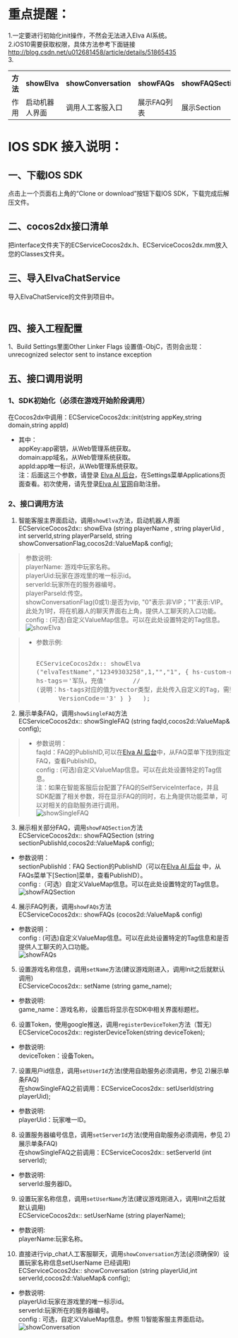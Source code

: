 # 重点提醒：<br />
1.一定要进行初始化init操作，不然会无法进入Elva AI系统。<br />
2.iOS10需要获取权限，具体方法参考下面链接 http://blog.csdn.net/u012681458/article/details/51865435 <br />
3.<div>
    <table border="0">
      <tr>
        <th>方法</th>
        <th>showElva</th>
        <th>showConversation</th>
        <th>showFAQs</th>
        <th>showFAQSection</th>
        <th>showSingleFAQ</th>
      </tr>
      <tr>
        <td>作用</td>
        <td>启动机器人界面</td>
        <td>调用人工客服入口</td>
        <td>展示FAQ列表</td>
        <td>展示Section</td>
        <td>展示单条FAQ</td>
      </tr>
    </table>
</div>

# IOS SDK 接入说明：<br />
## 一、下载IOS SDK <br />
点击上一个页面右上角的“Clone or download”按钮下载IOS SDK，下载完成后解压文件。<br />
## 二、cocos2dx接口清单 <br />
把interface文件夹下的ECServiceCocos2dx.h、ECServiceCocos2dx.mm放入您的Classes文件夹。<br />
## 三、导入ElvaChatService <br />
导入ElvaChatService的文件到项目中。<br />      
## 四、接入工程配置 <br />
1、Build Settings里面Other Linker Flags 设置值-ObjC，否则会出现：unrecognized selector sent to instance exception<br/>
## 五、接口调用说明
### 1、SDK初始化（必须在游戏开始阶段调用）<br />
在Cocos2dx中调用：ECServiceCocos2dx::init(string appKey,string domain,string appId)<br />
* 其中：<br />
appKey:app密钥，从Web管理系统获取。<br />
domain:app域名，从Web管理系统获取。<br />
appId:app唯一标识，从Web管理系统获取。<br />
注：后面这三个参数，请登录 [Elva AI 后台](https://aihelp.net/elva)，在Settings菜单Applications页面查看。初次使用，请先登录[Elva AI 官网](http://aihelp.net/index.html)自助注册。<br />

### 2、接口调用方法<br />
1) 智能客服主界面启动，调用`showElva`方法，启动机器人界面<br />
ECServiceCocos2dx:: showElva (string playerName , string playerUid , int serverId,string playerParseId, string showConversationFlag,cocos2d::ValueMap& config);
> 参数说明:<br />
playerName: 游戏中玩家名称。<br />
playerUid:玩家在游戏里的唯一标示id。<br />
serverId:玩家所在的服务器编号。<br />
playerParseId:传空。<br />
showConversationFlag(0或1):是否为vip, "0"表示:非VIP；"1"表示:VIP。此处为1时，将在机器人的聊天界面右上角，提供人工聊天的入口功能。<br />
config : (可选)自定义ValueMap信息。可以在此处设置特定的Tag信息。<br />
![showElva](https://github.com/CS30-NET/Pictures/blob/master/showElva-CN-IOS.jpg "showElva")

 > * 参数示例:<br />
    <pre>ECServiceCocos2dx:: showElva ("elvaTestName","12349303258",1,"","1",
      { 
        hs-custom-metadata＝｛
        hs-tags＝'军队，充值' 
        // (说明：hs-tags对应的值为vector类型，此处传入自定义的Tag，需要在Web管理配置同名称的Tag才能生效。)
        VersionCode＝'3'
        ｝
      }
    );
    </pre>
2) 展示单条FAQ，调用`showSingleFAQ`方法<br />
ECServiceCocos2dx:: showSingleFAQ (string faqId,cocos2d::ValueMap& config);
> * 参数说明：<br />
faqId：FAQ的PublishID,可以在[Elva AI 后台](https://aihelp.net/elva)中，从FAQ菜单下找到指定FAQ，查看PublishID。<br />
config : (可选)自定义ValueMap信息。可以在此处设置特定的Tag信息。<br />
注：如果在智能客服后台配置了FAQ的SelfServiceInterface，并且SDK配置了相关参数，将在显示FAQ的同时，右上角提供功能菜单，可以对相关的自助服务进行调用。<br />
![showSingleFAQ](https://github.com/CS30-NET/Pictures/blob/master/showSingleFAQ-CN-IOS.png "showSingleFAQ")
> 
3) 展示相关部分FAQ，调用`showFAQSection`方法<br />
ECServiceCocos2dx:: showFAQSection (string sectionPublishId,cocos2d::ValueMap& config);
* 参数说明：<br />
sectionPublishId：FAQ Section的PublishID（可以在[Elva AI 后台](https://aihelp.net/elva) 中，从FAQs菜单下[Section]菜单，查看PublishID）。<br />
config :（可选）自定义ValueMap信息。可以在此处设置特定的Tag信息。<br />
![showFAQSection](https://github.com/CS30-NET/Pictures/blob/master/showFAQSection-CN-IOS.jpg "showFAQSection")
> 
4) 展示FAQ列表，调用`showFAQs`方法<br />
ECServiceCocos2dx:: showFAQs (cocos2d::ValueMap& config)<br />
* 参数说明：<br />
config : (可选)自定义ValueMap信息。可以在此处设置特定的Tag信息和是否提供人工聊天的入口功能。<br />
![showFAQs](https://github.com/CS30-NET/Pictures/blob/master/showFAQs-CN-IOS.jpg "showFAQs")
> 
5) 设置游戏名称信息，调用`setName`方法(建议游戏刚进入，调用Init之后就默认调用)<br />
ECServiceCocos2dx:: setName (string game_name);
* 参数说明:<br />
game_name：游戏名称，设置后将显示在SDK中相关界面标题栏。
> 
6) 设置Token，使用google推送，调用`registerDeviceToken`方法（暂无）<br />
ECServiceCocos2dx:: registerDeviceToken(string deviceToken);
* 参数说明:<br />
deviceToken：设备Token。
> 
7) 设置用户id信息，调用`setUserId`方法(使用自助服务必须调用，参见 2)展示单条FAQ)<br />
在showSingleFAQ之前调用：ECServiceCocos2dx:: setUserId(string playerUid);
* 参数说明:<br />
playerUid：玩家唯一ID。
> 
8) 设置服务器编号信息，调用`setServerId`方法(使用自助服务必须调用，参见 2)展示单条FAQ)<br />
在showSingleFAQ之前调用：ECServiceCocos2dx:: setServerId (int serverId);
* 参数说明:<br />
serverId:服务器ID。
> 
9) 设置玩家名称信息，调用`setUserName`方法(建议游戏刚进入，调用Init之后就默认调用)<br />
ECServiceCocos2dx:: setUserName (string playerName);
* 参数说明:<br />
playerName:玩家名称。
> 
10) 直接进行vip_chat人工客服聊天，调用`showConversation`方法(必须确保9）设置玩家名称信息setUserName 已经调用)<br />
ECServiceCocos2dx:: showConversation (string playerUid,int serverId,cocos2d::ValueMap& config);
* 参数说明:<br />
playerUid:玩家在游戏里的唯一标示id。<br />
serverId:玩家所在的服务器编号。<br />
config : 可选，自定义ValueMap信息。参照 1)智能客服主界面启动。<br />
![showConversation](https://github.com/CS30-NET/Pictures/blob/master/showConversation-CN-IOS.png "showConversation")
